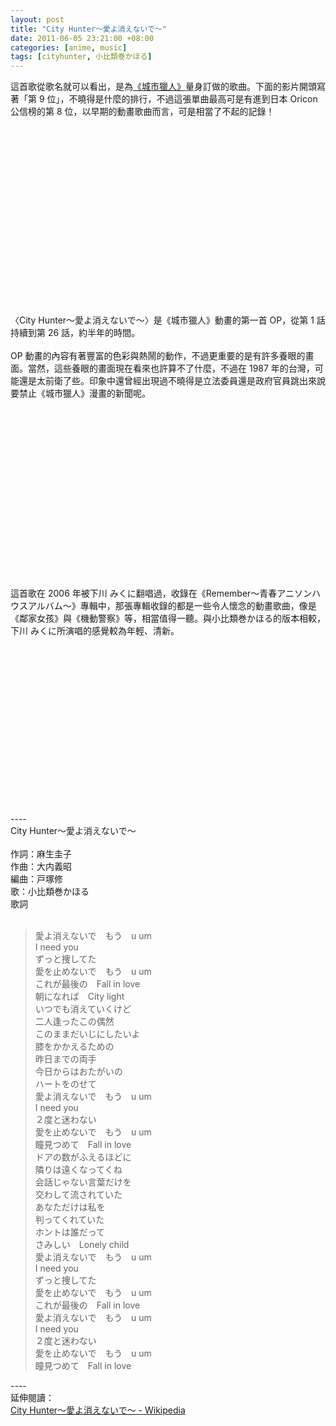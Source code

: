 ```yaml
--- 
layout: post
title: "City Hunter〜愛よ消えないで〜"
date: 2011-06-05 23:21:00 +08:00
categories: [anime, music]
tags: [cityhunter, 小比類巻かほる]
---
```


這首歌從歌名就可以看出，是為<a href="http://reading.aqualuna.me/search/label/City%20Hunter">《城市獵人》</a>量身訂做的歌曲。下面的影片開頭寫著「第 9 位」，不曉得是什麼的排行，不過這張單曲最高可是有進到日本 Oricon 公信榜的第 8 位，以早期的動畫歌曲而言，可是相當了不起的記錄！<br /><br /><div class="separator" style="clear: both; text-align: center;"><object class="BLOGGER-youtube-video" classid="clsid:D27CDB6E-AE6D-11cf-96B8-444553540000" codebase="http://download.macromedia.com/pub/shockwave/cabs/flash/swflash.cab#version=6,0,40,0" data-thumbnail-src="http://3.gvt0.com/vi/ERE8qbi1BNc/0.jpg" height="266" width="320"><param name="movie" value="http://www.youtube.com/v/ERE8qbi1BNc&fs=1&source=uds" /><param name="bgcolor" value="#FFFFFF" /><embed width="320" height="266" src="http://www.youtube.com/v/ERE8qbi1BNc&fs=1&source=uds" type="application/x-shockwave-flash"></embed></object></div><br />〈City Hunter〜愛よ消えないで〜〉是《城市獵人》動畫的第一首 OP，從第 1 話持續到第 26 話，約半年的時間。<br /><br />OP 動畫的內容有著豐富的色彩與熱鬧的動作，不過更重要的是有許多養眼的畫面。當然，這些養眼的畫面現在看來也許算不了什麼，不過在 1987 年的台灣，可能還是太前衛了些。印象中還曾經出現過不曉得是立法委員還是政府官員跳出來說要禁止《城市獵人》漫畫的新聞呢。<br /><br /><div class="separator" style="clear: both; text-align: center;"><object class="BLOGGER-youtube-video" classid="clsid:D27CDB6E-AE6D-11cf-96B8-444553540000" codebase="http://download.macromedia.com/pub/shockwave/cabs/flash/swflash.cab#version=6,0,40,0" data-thumbnail-src="http://0.gvt0.com/vi/2Zm88MCYyCg/0.jpg" height="266" width="320"><param name="movie" value="http://www.youtube.com/v/2Zm88MCYyCg&fs=1&source=uds" /><param name="bgcolor" value="#FFFFFF" /><embed width="320" height="266" src="http://www.youtube.com/v/2Zm88MCYyCg&fs=1&source=uds" type="application/x-shockwave-flash"></embed></object></div><br />這首歌在 2006 年被下川 みくに翻唱過，收錄在《Remember～青春アニソンハウスアルバム～》專輯中，那張專輯收錄的都是一些令人懷念的動畫歌曲，像是《鄰家女孩》與《機動警察》等，相當值得一聽。與小比類巻かほる的版本相較，下川 みくに所演唱的感覺較為年輕、清新。<br /><br /><div class="separator" style="clear: both; text-align: center;"><object class="BLOGGER-youtube-video" classid="clsid:D27CDB6E-AE6D-11cf-96B8-444553540000" codebase="http://download.macromedia.com/pub/shockwave/cabs/flash/swflash.cab#version=6,0,40,0" data-thumbnail-src="http://2.gvt0.com/vi/E-RzGsgYpVI/0.jpg" height="266" width="320"><param name="movie" value="http://www.youtube.com/v/E-RzGsgYpVI&fs=1&source=uds" /><param name="bgcolor" value="#FFFFFF" /><embed width="320" height="266" src="http://www.youtube.com/v/E-RzGsgYpVI&fs=1&source=uds" type="application/x-shockwave-flash"></embed></object></div>----<br />City Hunter〜愛よ消えないで〜<br /><br />作詞：麻生圭子<br />作曲：大内義昭<br />編曲：戸塚修<br />歌：小比類巻かほる<br />歌詞<br /><br /><blockquote>愛よ消えないで　もう　u um<br />I need you<br />ずっと捜してた<br />愛を止めないで　もう　u um<br />これが最後の　Fall in love<br />朝になれば　City light<br />いつでも消えていくけど<br />二人逢ったこの偶然<br />このままだいじにしたいよ<br />膝をかかえるための<br />昨日までの両手<br />今日からはおたがいの<br />ハートをのせて<br />愛よ消えないで　もう　u um<br />I need you<br />２度と迷わない<br />愛を止めないで　もう　u um<br />瞳見つめて　Fall in love<br />ドアの数がふえるほどに<br />隣りは遠くなってくね<br />会話じゃない言葉だけを<br />交わして流されていた<br />あなただけは私を<br />判ってくれていた<br />ホントは誰だって<br />さみしい　Lonely child<br />愛よ消えないで　もう　u um<br />I need you<br />ずっと捜してた<br />愛を止めないで　もう　u um<br />これが最後の　Fall in love<br />愛よ消えないで　もう　u um<br />I need you<br />２度と迷わない<br />愛を止めないで　もう　u um<br />瞳見つめて　Fall in love</blockquote>----<br />延伸閱讀：<br /><a href="http://ja.wikipedia.org/wiki/City_Hunter%E3%80%9C%E6%84%9B%E3%82%88%E6%B6%88%E3%81%88%E3%81%AA%E3%81%84%E3%81%A7%E3%80%9C">City Hunter〜愛よ消えないで〜 - Wikipedia</a>
